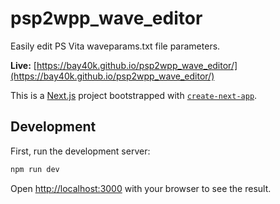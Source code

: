 # psp2wpp_wave_editor
Easily edit PS Vita waveparams.txt file parameters.

**Live:** [https://bay40k.github.io/psp2wpp_wave_editor/](https://bay40k.github.io/psp2wpp_wave_editor/)

This is a [Next.js](https://nextjs.org/) project bootstrapped with [`create-next-app`](https://github.com/vercel/next.js/tree/canary/packages/create-next-app).

## Development

First, run the development server:

```bash
npm run dev
```
Open [http://localhost:3000](http://localhost:3000) with your browser to see the result.
